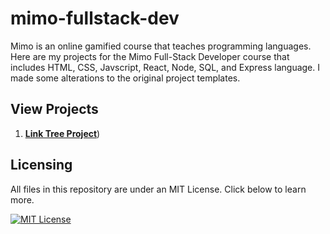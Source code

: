 # mimo-fullstack-dev
Mimo is an online gamified course that teaches programming languages. Here are my projects for the Mimo Full-Stack Developer course that includes HTML, CSS, Javscript, React, Node, SQL, and Express language. I made some alterations to the original project templates.

## View Projects
1. [**Link Tree Project**](https://neo-antonio.github.io/mimo-fullstack-dev/1%20Linktree%20Project/))

## Licensing

All files in this repository are under an MIT License. Click below to learn more.

[![MIT License](https://img.shields.io/badge/License-MIT-green.svg)](https://choosealicense.com/licenses/mit/)
